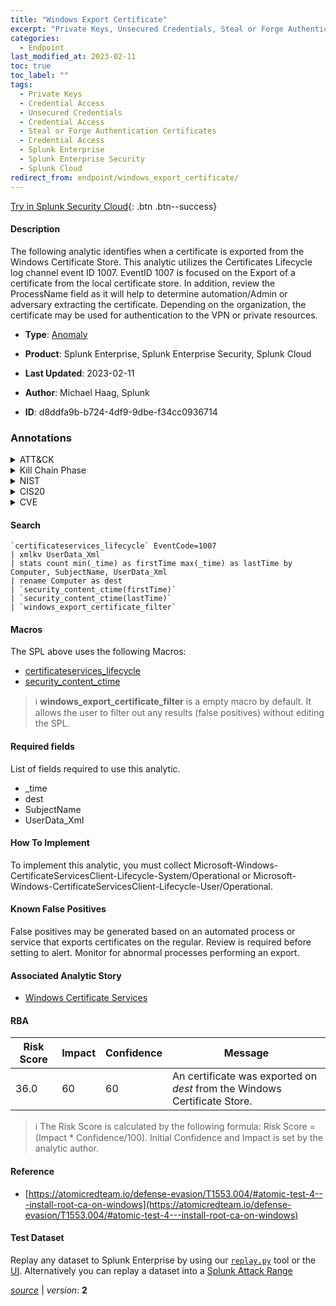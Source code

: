 ```yaml
---
title: "Windows Export Certificate"
excerpt: "Private Keys, Unsecured Credentials, Steal or Forge Authentication Certificates"
categories:
  - Endpoint
last_modified_at: 2023-02-11
toc: true
toc_label: ""
tags:
  - Private Keys
  - Credential Access
  - Unsecured Credentials
  - Credential Access
  - Steal or Forge Authentication Certificates
  - Credential Access
  - Splunk Enterprise
  - Splunk Enterprise Security
  - Splunk Cloud
redirect_from: endpoint/windows_export_certificate/
---
```




[Try in Splunk Security Cloud](https://www.splunk.com/en_us/cyber-security.html){: .btn .btn--success}

#### Description

The following analytic identifies when a certificate is exported from the Windows Certificate Store. This analytic utilizes the Certificates Lifecycle log channel event ID 1007. EventID 1007 is focused on the Export of a certificate from the local certificate store. In addition, review the ProcessName field as it will help to determine automation/Admin or adversary extracting the certificate. Depending on the organization, the certificate may be used for authentication to the VPN or private resources.

- **Type**: [Anomaly](https://github.com/splunk/security_content/wiki/Detection-Analytic-Types)
- **Product**: Splunk Enterprise, Splunk Enterprise Security, Splunk Cloud

- **Last Updated**: 2023-02-11
- **Author**: Michael Haag, Splunk
- **ID**: d8ddfa9b-b724-4df9-9dbe-f34cc0936714

### Annotations
<details>
  <summary>ATT&CK</summary>

<div markdown="1">

#### [ATT&CK](https://attack.mitre.org/)

| ID          | Technique   | Tactic         |
| ----------- | ----------- |--------------- |
| [T1552.004](https://attack.mitre.org/techniques/T1552/004/) | Private Keys | Credential Access |

| [T1552](https://attack.mitre.org/techniques/T1552/) | Unsecured Credentials | Credential Access |

| [T1649](https://attack.mitre.org/techniques/T1649/) | Steal or Forge Authentication Certificates | Credential Access |

</div>
</details>


<details>
  <summary>Kill Chain Phase</summary>

<div markdown="1">

* Exploitation


</div>
</details>


<details>
  <summary>NIST</summary>

<div markdown="1">

* DE.AE



</div>
</details>

<details>
  <summary>CIS20</summary>

<div markdown="1">

* CIS 10



</div>
</details>

<details>
  <summary>CVE</summary>

<div markdown="1">


</div>
</details>


#### Search

```
`certificateservices_lifecycle` EventCode=1007 
| xmlkv UserData_Xml 
| stats count min(_time) as firstTime max(_time) as lastTime by Computer, SubjectName, UserData_Xml 
| rename Computer as dest 
| `security_content_ctime(firstTime)`
| `security_content_ctime(lastTime)` 
| `windows_export_certificate_filter`
```

#### Macros
The SPL above uses the following Macros:
* [certificateservices_lifecycle](https://github.com/splunk/security_content/blob/develop/macros/certificateservices_lifecycle.yml)
* [security_content_ctime](https://github.com/splunk/security_content/blob/develop/macros/security_content_ctime.yml)

> :information_source:
> **windows_export_certificate_filter** is a empty macro by default. It allows the user to filter out any results (false positives) without editing the SPL.



#### Required fields
List of fields required to use this analytic.
* _time
* dest
* SubjectName
* UserData_Xml



#### How To Implement
To implement this analytic, you must collect Microsoft-Windows-CertificateServicesClient-Lifecycle-System/Operational or Microsoft-Windows-CertificateServicesClient-Lifecycle-User/Operational.
#### Known False Positives
False positives may be generated based on an automated process or service that exports certificates on the regular. Review is required before setting to alert. Monitor for abnormal processes performing an export.

#### Associated Analytic Story
* [Windows Certificate Services](/stories/windows_certificate_services)




#### RBA

| Risk Score  | Impact      | Confidence   | Message      |
| ----------- | ----------- |--------------|--------------|
| 36.0 | 60 | 60 | An certificate was exported on $dest$ from the Windows Certificate Store. |


> :information_source:
> The Risk Score is calculated by the following formula: Risk Score = (Impact * Confidence/100). Initial Confidence and Impact is set by the analytic author.


#### Reference

* [https://atomicredteam.io/defense-evasion/T1553.004/#atomic-test-4---install-root-ca-on-windows](https://atomicredteam.io/defense-evasion/T1553.004/#atomic-test-4---install-root-ca-on-windows)



#### Test Dataset
Replay any dataset to Splunk Enterprise by using our [`replay.py`](https://github.com/splunk/attack_data#using-replaypy) tool or the [UI](https://github.com/splunk/attack_data#using-ui).
Alternatively you can replay a dataset into a [Splunk Attack Range](https://github.com/splunk/attack_range#replay-dumps-into-attack-range-splunk-server)




[*source*](https://github.com/splunk/security_content/tree/develop/detections/endpoint/windows_export_certificate.yml) \| *version*: **2**